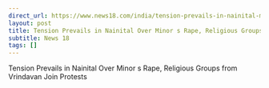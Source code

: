 ```yaml
---
direct_url: https://www.news18.com/india/tension-prevails-in-nainital-minor-rape-religious-groups-join-protests-police-ws-kl-9322203.html
layout: post
title: Tension Prevails in Nainital Over Minor s Rape, Religious Groups from Vrindavan Join Protests
subtitle: News 18
tags: []
---
```


Tension Prevails in Nainital Over Minor s Rape, Religious Groups from Vrindavan Join Protests

